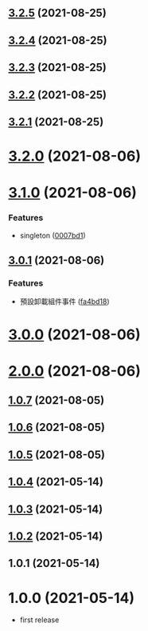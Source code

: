## [3.2.5](https://github.com/dylan237/vuejs-dynamic-component/compare/v3.2.4...v3.2.5) (2021-08-25)



## [3.2.4](https://github.com/dylan237/vuejs-dynamic-component/compare/v3.2.1...v3.2.4) (2021-08-25)



## [3.2.3](https://github.com/dylan237/vuejs-dynamic-component/compare/v3.2.1...v3.2.3) (2021-08-25)



## [3.2.2](https://github.com/dylan237/vuejs-dynamic-component/compare/v0.1.1...v3.2.2) (2021-08-25)



## [3.2.1](https://github.com/dylan237/vuejs-dynamic-component/compare/v3.2.0...v3.2.1) (2021-08-25)



# [3.2.0](https://github.com/dylan237/vuejs-dynamic-component/compare/v3.1.0...v3.2.0) (2021-08-06)



# [3.1.0](https://github.com/dylan237/vuejs-dynamic-component/compare/v3.0.1...v3.1.0) (2021-08-06)


### Features

* singleton ([0007bd1](https://github.com/dylan237/vuejs-dynamic-component/commit/0007bd16565fc7fa203e6277d4bbee330632d9e8))



## [3.0.1](https://github.com/dylan237/vuejs-dynamic-component/compare/v3.0.0...v3.0.1) (2021-08-06)

### Features

- 預設卸載組件事件 ([fa4bd18](https://github.com/dylan237/vuejs-dynamic-component/commit/fa4bd1862b094e327da5b83789cdc8d790f04684))

# [3.0.0](https://github.com/dylan237/vuejs-dynamic-component/compare/v2.0.0...v3.0.0) (2021-08-06)

# [2.0.0](https://github.com/dylan237/vuejs-dynamic-component/compare/v1.0.7...v2.0.0) (2021-08-06)

## [1.0.7](https://github.com/dylan237/vuejs-dynamic-component/compare/v1.0.6...v1.0.7) (2021-08-05)

## [1.0.6](https://github.com/dylan237/vuejs-dynamic-component/compare/v1.0.4...v1.0.6) (2021-08-05)

## [1.0.5](https://github.com/dylan237/vuejs-dynamic-component/compare/v1.0.4...v1.0.5) (2021-08-05)

## [1.0.4](https://github.com/dylan237/vuejs-dynamic-component/compare/v1.0.3...v1.0.4) (2021-05-14)

## [1.0.3](https://github.com/dylan237/vuejs-dynamic-component/compare/v1.0.2...v1.0.3) (2021-05-14)

## [1.0.2](https://github.com/dylan237/vuejs-dynamic-component/compare/v1.0.1...v1.0.2) (2021-05-14)

## 1.0.1 (2021-05-14)

# 1.0.0 (2021-05-14)

- first release

